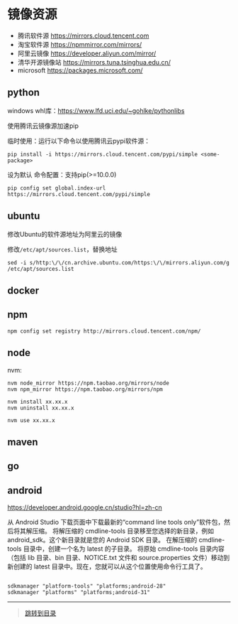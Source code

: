 # 镜像资源

* 腾讯软件源 <a href="https://mirrors.cloud.tencent.com" target="_blank">https://mirrors.cloud.tencent.com</a>
* 淘宝软件源 <a href="https://npmmirror.com/mirrors/" target="_blank">https://npmmirror.com/mirrors/</a>
* 阿里云镜像 <a href="https://developer.aliyun.com/mirror/" target="_blank">https://developer.aliyun.com/mirror/</a>
* 清华开源镜像站 <a href="https://mirrors.tuna.tsinghua.edu.cn/" target="_blank">https://mirrors.tuna.tsinghua.edu.cn/</a>
* microsoft <a href="https://packages.microsoft.com/" target="_blank">https://packages.microsoft.com/</a>

## python


windows whl库：<https://www.lfd.uci.edu/~gohlke/pythonlibs>

使用腾讯云镜像源加速pip

临时使用：运行以下命令以使用腾讯云pypi软件源：

```shell
pip install -i https://mirrors.cloud.tencent.com/pypi/simple <some-package>
```

设为默认
命令配置：支持pip(>=10.0.0)

```shell
pip config set global.index-url https://mirrors.cloud.tencent.com/pypi/simple
```


## ubuntu

修改Ubuntu的软件源地址为阿里云的镜像

修改`/etc/apt/sources.list`，替换地址

```shell
sed -i s/http:\/\/cn.archive.ubuntu.com/https:\/\/mirrors.aliyun.com/g /etc/apt/sources.list
```

## docker

## npm

```shell
npm config set registry http://mirrors.cloud.tencent.com/npm/
```

## node

nvm:  

```shell 
nvm node_mirror https://npm.taobao.org/mirrors/node
nvm npm_mirror https://npm.taobao.org/mirrors/npm

nvm install xx.xx.x
nvm uninstall xx.xx.x

nvm use xx.xx.x
```


## maven

## go

## android

https://developer.android.google.cn/studio?hl=zh-cn

从 Android Studio 下载页面中下载最新的“command line tools only”软件包，然后将其解压缩。
将解压缩的 cmdline-tools 目录移至您选择的新目录，例如 android_sdk。这个新目录就是您的 Android SDK 目录。
在解压缩的 cmdline-tools 目录中，创建一个名为 latest 的子目录。
将原始 cmdline-tools 目录内容（包括 lib 目录、bin 目录、NOTICE.txt 文件和 source.properties 文件）移动到新创建的 latest 目录中。现在，您就可以从这个位置使用命令行工具了。

```shell

sdkmanager "platform-tools" "platforms;android-28"
sdkmanager "platforms" "platforms;android-31"

```


---

> [跳转到目录](index.md)
